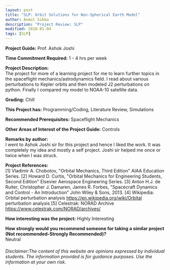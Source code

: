 ```yaml
---
layout: post
title: "SLP: Orbit Solutions for Non-Spherical Earth Model"
author: Anmol Sikka
description: "Project Review: SLP"
modified: 2018-01-04
tags: [SLP]
---
```


**Project Guide:** Prof. Ashok Joshi

**Time Commitment Required:** 1 - 4 hrs per week

**Project Description:**  
The project for more of a learning project for me to learn further topics in the spaceflight mechanics/astrodynamics field. I read about various perturbations to Kepler orbits and then modeled J2 perturbations on python. Finally I compared my model to NOAA-10 satellite data.

**Grading:** Chill

**This Project has:** Programming/Coding, Literature Review, Simulations

**Recommended Prerequisites:** Spaceflight Mechanics

**Other Areas of Interest of the Project Guide:** Controls

**Remarks by author:**  
I went to Ashok Joshi sir for this project and hence I liked the work. It was completely my idea and mostly a self project. Joshi sir helped me once or twice when I was struck. 

**Project References:**  
[1] Vladimir A. Chobotov, "Orbital Mechanics, Third Edition" AIAA Education Series.
[2] Howard D. Curtis, "Orbital Mechanics for Engineering Students, Second Edition"
Elsevier Aerospace Engineering Series.
[3] Anton H.J. de Ruiter, Christopher J. Damaren, James R. Forbes, "Spacecraft Dynamics and Control - An Introduction" John Wiley & Sons, 2013.
[4] Wikipedia: Orbital perturbation analysis
https://en.wikipedia.org/wiki/Orbital perturbation analysis
[5] Celestrak: NORAD Archive
https://www.celestrak.com/NORAD/archives/

**How interesting was the project:** Highly Interesting

**How strongly would you recommend someone for taking a similar project (Not recommended-Strongly Recommended)?**  
Neutral

###### Disclaimer:The content of this website are opinions expressed by individual students. The information provided is for guidance purposes. Use the information at your own risk. 
